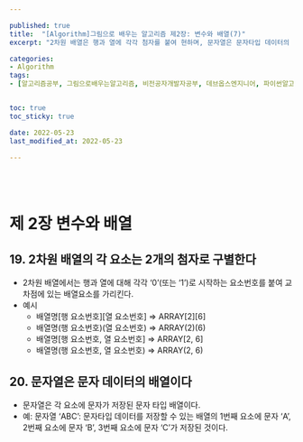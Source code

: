 ```yaml
---

published: true
title:  "[Algorithm]그림으로 배우는 알고리즘 제2장: 변수와 배열(7)"
excerpt: "2차원 배열은 행과 열에 각각 첨자를 붙여 현하며, 문자열은 문자타입 데이터의 배열이다"

categories:
- Algorithm
tags:
- [알고리즘공부, 그림으로배우는알고리즘, 비전공자개발자공부, 데브옵스엔지니어, 파이썬알고리즘, 알고리즘책추천]


toc: true
toc_sticky: true

date: 2022-05-23
last_modified_at: 2022-05-23

---
```


<br/><br/>


# 

# 제 2장 변수와 배열

## 19. 2차원 배열의 각 요소는 2개의 첨자로 구별한다

- 2차원 배열에서는 행과 열에 대해 각각 ‘0’(또는 ‘1’)로 시작하는 요소번호를 붙여 교차점에 있는 배열요소를 가리킨다.
- 예시
    - 배열명[행 요소번호][열 요소번호] ⇒ ARRAY[2][6]
    - 배열명(행 요소번호)(열 요소번호) ⇒ ARRAY(2)(6)
    - 배열명[행 요소번호, 열 요소번호] ⇒ ARRAY[2, 6]
    - 배열명(행 요소번호, 열 요소번호) ⇒ ARRAY(2, 6)
    

## 20. 문자열은 문자 데이터의 배열이다

- 문자열은 각 요소에 문자가 저장된 문자 타입 배열이다.
- 예: 문자열 ‘ABC’: 문자타입 데이터를 저장할 수 있는 배열의 1번째 요소에 문자 ‘A’, 2번째 요소에 문자 ‘B’, 3번째 요소에 문자 ‘C’가 저장된 것이다.